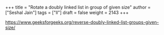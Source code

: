 +++
title = "Rotate a doubly linked list in group of given size"
author = ["Seshal Jain"]
tags = ["ll"]
draft = false
weight = 2143
+++

<https://www.geeksforgeeks.org/reverse-doubly-linked-list-groups-given-size/>
